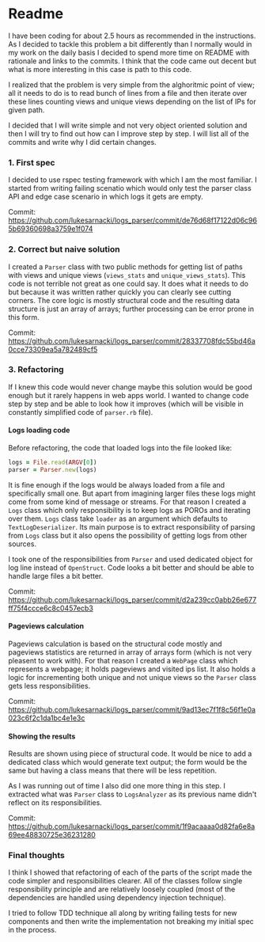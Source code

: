 # Readme

I have been coding for about 2.5 hours as recommended in the instructions. As I
decided to tackle this problem a bit differently than I normally would in my
work on the daily basis I decided to spend more time on README with rationale
and links to the commits. I think that the code came out decent but what is more
interesting in this case is path to this code.

I realized that the problem is very simple from the alghoritmic point of view;
all it needs to do is to read bunch of lines from a file and then iterate over
these lines counting views and unique views depending on the list of IPs for
given path.

I decided that I will write simple and not very object oriented solution and
then I will try to find out how can I improve step by step. I will list all of
the commits and write why I did certain changes.

### 1. First spec

I decided to use rspec testing framework with which I am the most familiar. I
started from writing failing scenatio which would only test the parser class API
and edge case scenario in which logs it gets are empty.

Commit: https://github.com/lukesarnacki/logs_parser/commit/de76d68f17122d06c965b69360698a3759e1f074

### 2. Correct but naive solution

I created a `Parser` class with two public methods for getting list of paths
with views and unique views (`views_stats` and `unique_views_stats`). This code
is not terrible not great as one could say. It does what it needs to do but
because it was written rather quickly you can clearly see cutting corners. The
core logic is mostly structural code and the resulting data structure is just an
array of arrays; further processing can be error prone in this form.

Commit: https://github.com/lukesarnacki/logs_parser/commit/28337708fdc55bd46a0cce73309ea5a782489cf5

### 3. Refactoring

If I knew this code would never change maybe this solution would be good enough
but it rarely happens in web apps world. I wanted to change code step by step
and be able to look how it improves (which will be visible in constantly
simplified code of `parser.rb` file).

#### Logs loading code

Before refactoring, the code that loaded logs into the file looked like:

```ruby
logs = File.read(ARGV[0])
parser = Parser.new(logs)
```

It is fine enough if the logs would be  always loaded from a file and
specifically small one. But apart from imagining larger files these logs might
come from some kind of message or streams. For that reason I created a `Logs`
class which only responsibility is to keep logs as POROs and iterating over
them. `Logs` class take `loader` as an argument which defaults to
`TextLogDeserializer`. Its main purpose is to extract responsibility of parsing
from `Logs` class but it also opens the possibility of getting logs from other
sources.

I took one of the responsibilities from `Parser` and used dedicated object for
log line instead of `OpenStruct`. Code looks a bit better and should be able to
handle large files a bit better.

Commit: https://github.com/lukesarnacki/logs_parser/commit/d2a239cc0abb26e677ff75f4ccce6c8c0457ecb3

#### Pageviews calculation

Pageviews calculation is based on the structural code mostly and pageviews
statistics are returned in array of arrays form (which is not very pleasent to
work with). For that reason I created a `WebPage` class which represents a
webpage; it holds pageviews and visited ips list. It also holds a logic for
incrementing both unique and not unique views so the `Parser` class gets less
responsibilities.

Commit: https://github.com/lukesarnacki/logs_parser/commit/9ad13ec7f1f8c56f1e0a023c6f2c1da1bc4e1e3c

#### Showing the results

Results are shown using piece of structural code. It would be nice to add
a dedicated class which would generate text output; the form would be the same
but having a class means that there will be less repetition.

As I was running out of time I also did one more thing in this step. I extracted
what was `Parser` class to `LogsAnalyzer` as its previous name didn't reflect on
its responsibilities.

Commit: https://github.com/lukesarnacki/logs_parser/commit/1f9acaaaa0d82fa6e8a69ee48830725e36231280

### Final thoughts

I think I showed that refactoring of each of the parts of the script made the
code simpler and responsibilities clearer. All of the classes follow single
responsibility principle and are relatively loosely coupled (most of the
dependencies are handled using dependency injection technique).

I tried to follow TDD technique all along by writing failing tests for new
components and then write the implementation not breaking my initial spec in the
process.
